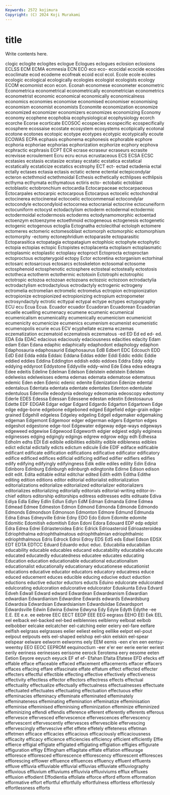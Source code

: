 ```yaml
---
Keywords: 2572 kojimura
Copyright: (C) 2024 Koji Murakami
---
```


# title

Write contents here.



clogic eclogite eclogites eclogue Eclogues eclogues eclosion eclosions ECLSS ECM
ECMA ecmnesia ECN ECO eco eco- ecocidal ecocide ecocides ecoclimate
ecod ecodeme ecofreak ecoid ecol ecol. Ecole ecole ecoles ecologic
ecological ecologically ecologies ecologist ecologists ecology ECOM ecomomist econ econ.
Econah economese econometer econometric Econometrica econometrical econometrically econometrician econometrics econometrist
economic economical economically economicalness economics economies economise economised economiser economising
economism economist economists Economite economization economize economized economizer economizers economizes
economizing Economy economy ecophene ecophobia ecophysiological ecophysiology ecorch ecorche Ecorse
ecorticate ECOSOC ecospecies ecospecific ecospecifically ecosphere ecossaise ecostate ecosystem ecosystems
ecotipically ecotonal ecotone ecotones ecotopic ecotype ecotypes ecotypic ecotypically ecoute
ECOWAS ECPA ecphasis ecphonema ecphonesis ecphorable ecphore ecphoria ecphoriae ecphorias
ecphorization ecphorize ecphory ecphova ecphractic ecphrasis ECPT ECR ecrase ecraseur
ecraseurs ecrasite ecrevisse ecroulement Ecru ecru ecrus ecrustaceous ECS ECSA
ECSC ecstasies ecstasis ecstasize ecstasy ecstatic ecstatica ecstatical ecstatically ecstaticize
ecstatics ecstrophy ECT ect- ectad ectadenia ectal ectally ectases ectasia
ectasis ectatic ectene ectental ectepicondylar ecteron ectethmoid ectethmoidal Ecthesis ecthetically
ecthlipses ecthlipsis ecthyma ecthymata ecthymatous ectiris ecto- ectobatic ectoblast ectoblastic
ectobronchium ectocardia Ectocarpaceae ectocarpaceous Ectocarpales ectocarpic ectocarpous Ectocarpus ectocelic ectochondral
ectocinerea ectocinereal ectocoelic ectocommensal ectocondylar ectocondyle ectocondyloid ectocornea ectocranial ectocrine
ectocuneiform ectocuniform ectocyst ectodactylism ectoderm ectodermal ectodermic ectodermoidal ectodermosis ectoderms
ectodynamomorphic ectoentad ectoenzym ectoenzyme ectoethmoid ectogeneous ectogenesis ectogenetic ectogenic ectogenous
ectoglia Ectognatha ectolecithal ectoloph ectomere ectomeres ectomeric ectomesoblast ectomorph ectomorphic
ectomorphism ectomorphy -ectomy ectonephridium ectoparasite ectoparasitic Ectoparasitica ectopatagia ectopatagium ectophloic
ectophyte ectophytic ectopia ectopias ectopic Ectopistes ectoplacenta ectoplasm ectoplasmatic ectoplasmic
ectoplastic ectoplasy ectoproct Ectoprocta ectoproctan ectoproctous ectopterygoid ectopy Ector ectoretina
ectorganism ectorhinal ectosarc ectosarcous ectosarcs ectoskeleton ectosomal ectosome ectosphenoid ectosphenotic
ectosphere ectosteal ectosteally ectostosis ectotheca ectotherm ectothermic ectotoxin Ectotrophi ectotrophic
ectotropic ectozoa ectozoan ectozoans ectozoic ectozoon ectrodactylia ectrodactylism ectrodactylous ectrodactyly
ectrogenic ectrogeny ectromelia ectromelian ectromelic ectromelus ectropion ectropionization ectropionize ectropionized
ectropionizing ectropium ectropometer ectrosyndactyly ectrotic ecttypal ectypal ectype ectypes ectypography
ECU ecu Ecua Ecua. Ecuador ecuador Ecuadoran Ecuadorean Ecuadorian ecuelle
ecuelling ecumenacy ecumene ecumenic ecumenical ecumenicalism ecumenicality ecumenically ecumenicism ecumenicist
ecumenicity ecumenicize ecumenics ecumenism ecumenist ecumenistic ecumenopolis ecurie ecus ECV
ecyphellate eczema eczemas eczematization eczematoid eczematosis eczematous -ed ED Ed
ed ed- ed. EDA Eda EDAC edacious edaciously edaciousness edacities
edacity Edam edam Edan Edana edaphic edaphically edaphodont edaphology edaphon
Edaphosauria edaphosaurid Edaphosaurus EdB Edbert EDC Edcouch EDD EdD Edd
Edda edda Eddaic Eddana Eddas edder Eddi Eddic eddic Eddie
eddied eddies Eddina Eddington eddish eddo eddoes Eddra Eddy eddy
eddying eddyroot Eddystone Eddyville eddy-wind Ede Edea edea edeagra Edee
edeitis Edeline Edelman Edelson Edelstein edelstein Edelsten edelweiss edelweisses edema
edemas edemata edematose edematous edemic Eden eden Edenic edenic edenite
Edenization Edenize edental edentalous Edentata edentata edentate edentates Edenton edentulate
edentulous Edenville edeodynia edeology edeomania edeoscopy edeotomy Ederle EDES Edessa
Edessan Edessene edestan edestin Edestosaurus Edette EDF EDGAR Edgar edgar
Edgard Edgardo Edgarton Edgartown Edge edge edge-bone edgebone edgeboned edged
Edgefield edge-grain edge-grained Edgehill edgeless Edgeley edgeling Edgell edgemaker edgemaking
edgeman Edgemont Edgemoor edger edgerman edgers Edgerton edges edgeshot edgestone
edge-tool Edgewater edgeway edge-ways edgeways edgeweed edgewise Edgewood Edgeworth edgier
edgiest edgily edginess edginesses edging edgingly edgings edgrew edgrow edgy
edh Edhessa Edholm edhs EDI Edi edibile edibilities edibility edible
edibleness edibles edict edictal edictally edicts edictum edicule Edie EDIF
ediface edificable edificant edificate edification edifications edificative edificator edificatory edifice
edificed edifices edificial edificing edified edifier edifiers edifies edify edifying
edifyingly edifyingness Edik edile ediles edility Edin Edina Edinboro Edinburg
Edinburgh edinburgh edingtonite Edirne Edison edison edit edit. Edita editable
edital editchar edited Edith edith Editha Edithe editing edition editions
editor editorial editorialist editorialization editorializations editorialize editorialized editorializer editorializers editorializes
editorializing editorially editorials editorial-writing editor-in-chief editors editorship editorships editress editresses
edits edituate Ediva Ediya Edla Edley Edlin Edlun Edlyn EdM
Edman Edmanda Edme Edmea Edmead Edmee Edmeston Edmon Edmond Edmonda
Edmonde Edmondo Edmonds Edmondson Edmonson Edmonton Edmore Edmund Edmunda Edna
Ednas Edneyville Ednie Edny EDO Edo Edom Edomite edomite Edomitic
Edomitish edomitish Edon Edoni Edora Edouard EDP edp edplot Edra
Edrea Edrei Edriasteroidea Edric Edrick Edrioasteroid Edrioasteroidea Edriophthalma edriophthalmatous edriophthalmian
edriophthalmic edriophthalmous Edris Edrock Edroi Edroy EDS EdS eds Edsel
Edson EDSX EDT EDTA EDTCC Eduard Eduardo educ educ. Educabilia
educabilian educability educable educables educand educatability educatable educate educated educatedly
educatedness educatee educates educating Education education educationable educational educationalism educationalist
educationally educationary educationese educationist educations educative educator educators educatory educatress
educe educed educement educes educible educing educive educt eduction eductions
eductive eductor eductors educts Eduino edulcorate edulcorated edulcorating edulcoration edulcorative
edulcorator Eduskunta Edva Edvard Edveh Edwall Edward edward Edwardean Edwardeanism
Edwardian edwardian Edwardianism Edwardine Edwards edwards Edwardsburg Edwardsia Edwardsian Edwardsianism
Edwardsiidae Edwardsport Edwardsville Edwin Edwina Edwine Edwyna Edy Edyie Edyth
Edythe -ee E.E. EE e.e. ee eebree EEC EECT EEDP
EEE EEG eegrass EEHO EEI Eek EEL eel eelback eel-backed
eel-bed eelblennies eelblenny eelboat eelbob eelbobber eelcake eelcatcher eel-catching eeler
eelery eel-fare eelfare eelfish eelgrass eelgrasses eelier eeliest eeling eellike
eelpot eel-pout eelpout eelpouts eels eel-shaped eelshop eel-skin eelskin eel-spear
eelspear eelware eelworm eelworms eely EEM eemis -een e'en een
eentsy-weentsy EEO EEOC EEPROM eequinoctium -eer e'er eer eerie eerier
eeriest eerily eeriness eerinesses eerisome eerock Eerotema eery eesome eeten
Eetion Eeyore eeyuch eeyuck EF ef ef- Efahan Efaita Efatese
EFD efecks eff effable efface effaceable effaced effacement effacements effacer
effacers effaces effacing effare effascinate effate effatum effect effected effecter
effecters effectful effectible effecting effective effectively effectiveness effectivity effectless effector
effectors effectress effects effectual effectuality effectualize effectually effectualness effectualnesses effectuate
effectuated effectuates effectuating effectuation effectuous effeir effeminacies effeminacy effeminate effeminated
effeminately effeminateness effeminating effemination effeminatize effeminisation effeminise effeminised effeminising effeminization
effeminize effeminized effeminizing effendi effendis efference efferent efferently efferents efferous
effervesce effervesced effervescence effervescences effervescency effervescent effervescently effervesces effervescible effervescing
effervescingly effervescive effet effete effetely effeteness effetman effetmen efficace efficacies
efficacious efficaciously efficaciousness efficacity efficacy efficience efficiencies efficiency efficient efficiently
Effie effierce effigial effigiate effigiated effigiating effigiation effigies effigurate effiguration
effigy Effingham efflagitate efflate efflation effleurage effloresce effloresced efflorescence efflorescency
efflorescent effloresces efflorescing efflower effluence effluences effluency effluent effluents effluve
effluvia effluviable effluvial effluvias effluviate effluviography effluvious effluvium effluviums effluvivia
effluviviums efflux effluxes effluxion effodient Effodientia effoliate efforce efford efform
efformation efformative effort effortful effortfully effortfulness effortless effortlessly effortlessness efforts
